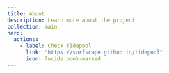```yaml
---
title: About
description: Learn more about the project
collection: main
hero:
  actions:
    - label: Check Tidepool
      link: "https://surfscape.github.io/tidepool"
      icon: lucide:book-marked
---
```

